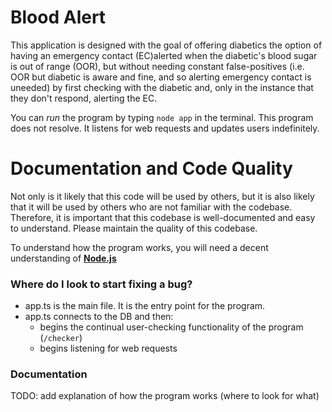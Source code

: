 # Blood Alert

This application is designed with the goal of offering diabetics the option of having an emergency contact (EC)alerted when the diabetic's blood sugar is out of range (OOR), but without needing constant false-positives (i.e. OOR but diabetic is aware and fine, and so alerting emergency contact is uneeded) by first checking with the diabetic and, only in the instance that they don't respond, alerting the EC.

You can _run_ the program by typing `node app` in the terminal. This program does not resolve. It listens for web requests and updates users indefinitely.

# Documentation and Code Quality

Not only is it likely that this code will be used by others, but it is also likely that it will be used by others who are not familiar with the codebase. Therefore, it is important that this codebase is well-documented and easy to understand. Please maintain the quality of this codebase.

To understand how the program works, you will need a decent understanding of **[Node.js](https://www.smashingmagazine.com/2019/02/node-api-http-es6-javascript/)**

### Where do I look to start fixing a bug?

- app.ts is the main file. It is the entry point for the program.
- app.ts connects to the DB and then:
  - begins the continual user-checking functionality of the program (`/checker`)
  - begins listening for web requests

### Documentation

TODO: add explanation of how the program works (where to look for what)
